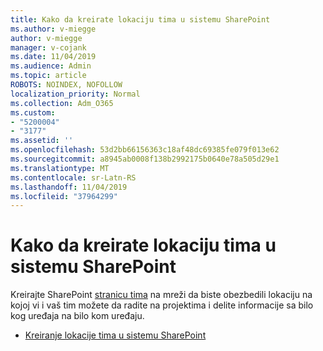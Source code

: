 ```yaml
---
title: Kako da kreirate lokaciju tima u sistemu SharePoint
ms.author: v-miegge
author: v-miegge
manager: v-cojank
ms.date: 11/04/2019
ms.audience: Admin
ms.topic: article
ROBOTS: NOINDEX, NOFOLLOW
localization_priority: Normal
ms.collection: Adm_O365
ms.custom:
- "5200004"
- "3177"
ms.assetid: ''
ms.openlocfilehash: 53d2bb66156363c18af48dc69385fe079f013e62
ms.sourcegitcommit: a8945ab0008f138b2992175b0640e78a505d29e1
ms.translationtype: MT
ms.contentlocale: sr-Latn-RS
ms.lasthandoff: 11/04/2019
ms.locfileid: "37964299"
---
```

# <a name="how-to-create-a-team-site-in-sharepoint"></a>Kako da kreirate lokaciju tima u sistemu SharePoint

Kreirajte SharePoint [stranicu tima](https://support.office.com/article/what-is-a-sharepoint-team-site-75545757-36c3-46a7-beed-0aaa74f0401e) na mreži da biste obezbedili lokaciju na kojoj vi i vaš tim možete da radite na projektima i delite informacije sa bilo kog uređaja na bilo kom uređaju.

* [Kreiranje lokacije tima u sistemu SharePoint](https://support.office.com/article/create-a-team-site-in-sharepoint-ef10c1e7-15f3-42a3-98aa-b5972711777d)
